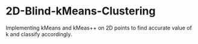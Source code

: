 # 2D-Blind-kMeans-Clustering
Implementing kMeans and kMeas++ on 2D points to find accurate value of k and classify accordingly.
